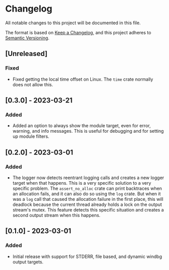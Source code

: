 # Changelog

All notable changes to this project will be documented in this file.

The format is based on [Keep a Changelog](https://keepachangelog.com/en/1.0.0/),
and this project adheres to [Semantic
Versioning](https://semver.org/spec/v2.0.0.html).

## [Unreleased]

### Fixed

- Fixed getting the local time offset on Linux. The `time` crate normally does
  not allow this.

## [0.3.0] - 2023-03-21

### Added

- Added an option to always show the module target, even for error, warning, and
  info messages. This is useful for debugging and for setting up module filters.

## [0.2.0] - 2023-03-01

### Added

- The logger now detects reentrant logging calls and creates a new logger target
  when that happens. This is a very specific solution to a very specific
  problem. The `assert_no_alloc` crate can print backtraces when an allocation
  fails, and it can also do so using the `log` crate. But when it was a `log`
  call that caused the allocation failure in the first place, this will deadlock
  because the current thread already holds a lock on the output stream's mutex.
  This feature detects this specific situation and creates a second output
  stream when this happens.

## [0.1.0] - 2023-03-01

### Added

- Initial release with support for STDERR, file based, and dynamic windbg output
  targets.
